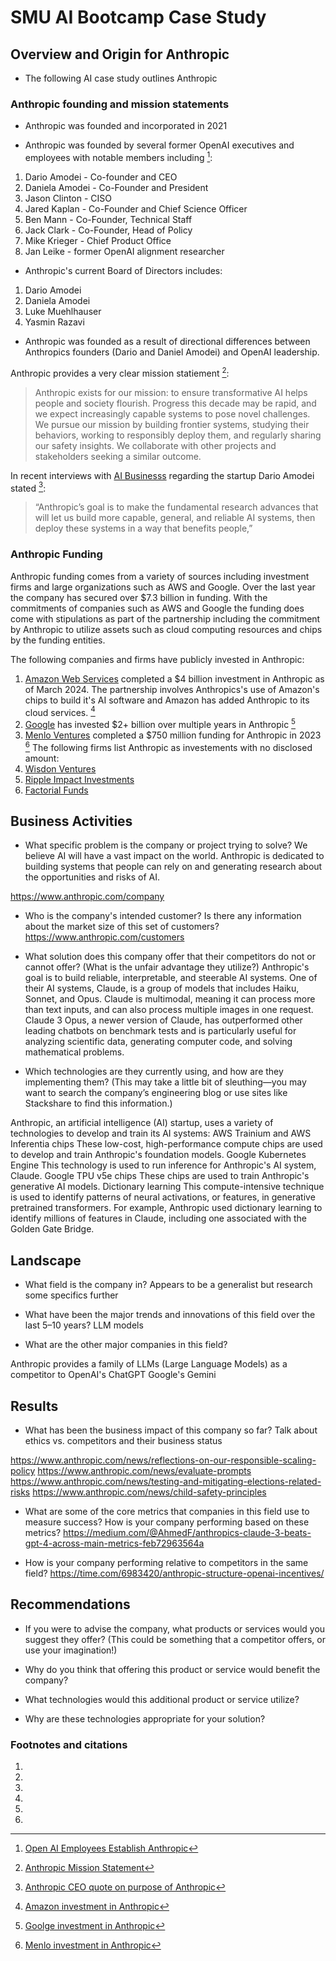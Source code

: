 # SMU AI Bootcamp Case Study

## Overview and Origin for Anthropic

* The following AI case study outlines Anthropic

### Anthropic founding and mission statements


* Anthropic was founded and incorporated in
2021

* Anthropic was founded by several former OpenAI executives and employees with notable members including [^1]:
1. Dario Amodei - Co-founder and CEO
2. Daniela Amodei - Co-Founder and President 
3. Jason Clinton - CISO
4. Jared Kaplan - Co-Founder and Chief Science Officer
5. Ben Mann - Co-Founder, Technical Staff
6. Jack Clark - Co-Founder, Head of Policy
7. Mike Krieger - Chief Product Office
8. Jan Leike - former OpenAI alignment researcher


* Anthropic's current Board of Directors includes:
1. Dario Amodei
2. Daniela Amodei
3. Luke Muehlhauser
4. Yasmin Razavi

* Anthropic was founded as a result of directional differences between Anthropics founders (Dario and Daniel Amodei) and OpenAI leadership.   

Anthropic provides a very clear mission statiement [^2]:

>Anthropic exists for our mission: to ensure transformative AI helps people and society flourish. Progress this decade may be rapid, and we expect increasingly capable systems to pose novel challenges. We pursue our mission by building frontier systems, studying their behaviors, working to responsibly deploy them, and regularly sharing our safety insights. We collaborate with other projects and stakeholders seeking a similar outcome.

In recent interviews with [AI Businesss](https://aibusiness.com/verticals/eleven-openai-employees-break-off-to-establish-anthropic-raise-124m) regarding the startup Dario Amodei stated [^3]:

>“Anthropic’s goal is to make the fundamental research advances that will let us build more capable, general, and reliable AI systems, then deploy these systems in a way that benefits people,” 

### Anthropic Funding

Anthropic funding comes from a variety of sources including investment firms and large organizations such as AWS and Google.  Over the last year the company has secured over $7.3 billion in funding.  With the commitments of companies such as AWS and Google the funding does come with stipulations as part of the partnership including the commitment by Anthropic to utilize assets such as cloud computing resources and chips by the funding entities.

The following companies and firms have publicly invested in Anthropic:

1. [Amazon Web Services](https://aws.amazon.com/) completed a $4 billion investment in Anthropic as of March 2024.  The partnership involves Anthropics's use of Amazon's chips to build it's AI software and Amazon has added Anthropic to its cloud services. [^4]
2. [Google](www.google.com) has invested $2+ billion over multiple years in Anthropic [^5]
3. [Menlo Ventures](https://menlovc.com/) completed a $750 million funding for Anthropic in 2023 [^6]
The following firms list Anthropic as investements with no disclosed amount:
1. [Wisdon Ventures](https://www.wisdomventuresfund.com/portfolio)
2. [Ripple Impact Investments](https://www.rippleimpactinvestments.com/)
3. [Factorial Funds](https://www.factorialfunds.com/portfolio)


## Business Activities

* What specific problem is the company or project trying to solve?
We believe AI will have a vast impact on the world. Anthropic is dedicated to building systems that people can rely on and generating research about the opportunities and risks of AI.

https://www.anthropic.com/company


* Who is the company's intended customer? Is there any information about the market size of this set of customers?
https://www.anthropic.com/customers

* What solution does this company offer that their competitors do not or cannot offer? (What is the unfair advantage they utilize?)
Anthropic's goal is to build reliable, interpretable, and steerable AI systems. One of their AI systems, Claude, is a group of models that includes Haiku, Sonnet, and Opus. Claude is multimodal, meaning it can process more than text inputs, and can also process multiple images in one request. Claude 3 Opus, a newer version of Claude, has outperformed other leading chatbots on benchmark tests and is particularly useful for analyzing scientific data, generating computer code, and solving mathematical problems. 

* Which technologies are they currently using, and how are they implementing them? (This may take a little bit of sleuthing&mdash;you may want to search the company’s engineering blog or use sites like Stackshare to find this information.)

Anthropic, an artificial intelligence (AI) startup, uses a variety of technologies to develop and train its AI systems:
AWS Trainium and AWS Inferentia chips
These low-cost, high-performance compute chips are used to develop and train Anthropic's foundation models.
Google Kubernetes Engine
This technology is used to run inference for Anthropic's AI system, Claude.
Google TPU v5e chips
These chips are used to train Anthropic's generative AI models.
Dictionary learning
This compute-intensive technique is used to identify patterns of neural activations, or features, in generative pretrained transformers. For example, Anthropic used dictionary learning to identify millions of features in Claude, including one associated with the Golden Gate Bridge.

## Landscape

* What field is the company in?
Appears to be a generalist but research some specifics further

* What have been the major trends and innovations of this field over the last 5&ndash;10 years?
LLM models

* What are the other major companies in this field?

Anthropic provides a family of LLMs (Large Language Models) as a competitor to 
OpenAI's ChatGPT
Google's Gemini


## Results

* What has been the business impact of this company so far?
Talk about ethics vs. competitors and their business status

https://www.anthropic.com/news/reflections-on-our-responsible-scaling-policy
https://www.anthropic.com/news/evaluate-prompts
https://www.anthropic.com/news/testing-and-mitigating-elections-related-risks
https://www.anthropic.com/news/child-safety-principles



* What are some of the core metrics that companies in this field use to measure success? How is your company performing based on these metrics?
https://medium.com/@AhmedF/anthropics-claude-3-beats-gpt-4-across-main-metrics-feb72963564a

* How is your company performing relative to competitors in the same field?
https://time.com/6983420/anthropic-structure-openai-incentives/

## Recommendations

* If you were to advise the company, what products or services would you suggest they offer? (This could be something that a competitor offers, or use your imagination!)

* Why do you think that offering this product or service would benefit the company?

* What technologies would this additional product or service utilize?

* Why are these technologies appropriate for your solution?

### Footnotes and citations

1. [^1]: [Open AI Employees Establish Anthropic](https://aibusiness.com/verticals/eleven-openai-employees-break-off-to-establish-anthropic-raise-124m#close-modal)

2. [^2]: [Anthropic Mission Statement](https://www.anthropic.com/company)

3. [^3]: [Anthropic CEO quote on purpose of Anthropic](https://aibusiness.com/verticals/eleven-openai-employees-break-off-to-establish-anthropic-raise-124m)

4. [^4]: [Amazon investment in Anthropic](https://www.aboutamazon.com/news/company-news/amazon-anthropic-ai-investment)
5. [^5]: [Goolge investment in Anthropic](https://www.wsj.com/tech/ai/google-commits-2-billion-in-funding-to-ai-startup-anthropic-db4d4c50)
6. [^6]: [Menlo investment in Anthropic](https://menlovc.com/perspective/our-investment-in-anthropic-the-foundation-layer-for-generative-ai/)